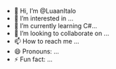 - 👋 Hi, I’m @LuaanItalo
- 👀 I’m interested in ...
- 🌱 I’m currently learning C#...
- 💞️ I’m looking to collaborate on ...
- 📫 How to reach me ...
- 😄 Pronouns: ...
- ⚡ Fun fact: ...

<!---
LuaanItalo/LuaanItalo is a ✨ special ✨ repository because its `README.md` (this file) appears on your GitHub profile.
You can click the Preview link to take a look at your changes.
--->

